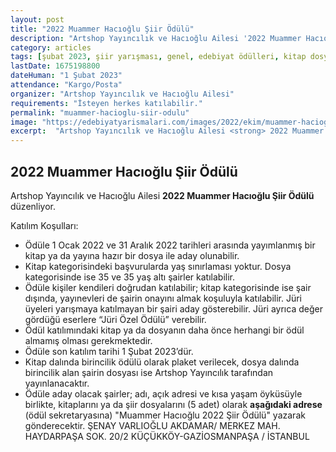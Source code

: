 ```yaml
---
layout: post
title: "2022 Muammer Hacıoğlu Şiir Ödülü"
description: "Artshop Yayıncılık ve Hacıoğlu Ailesi '2022 Muammer Hacıoğlu Şiir Ödülü' düzenliyor."
category: articles
tags: [şubat 2023, şiir yarışması, genel, edebiyat ödülleri, kitap dosyası]
lastDate: 1675198800
dateHuman: "1 Şubat 2023"
attendance: "Kargo/Posta"
organizer: "Artshop Yayıncılık ve Hacıoğlu Ailesi"
requirements: "İsteyen herkes katılabilir."
permalink: "muammer-hacioglu-siir-odulu"
image: "https://edebiyatyarismalari.com/images/2022/ekim/muammer-hacioglu-siir-odulu.jpg"
excerpt:  "Artshop Yayıncılık ve Hacıoğlu Ailesi <strong> 2022 Muammer Hacıoğlu Şiir Ödülü </strong> düzenliyor."
---
```


## 2022 Muammer Hacıoğlu Şiir Ödülü
Artshop Yayıncılık ve Hacıoğlu Ailesi **2022 Muammer Hacıoğlu Şiir Ödülü** düzenliyor.  

Katılım Koşulları:
- Ödüle 1 Ocak 2022 ve 31 Aralık 2022 tarihleri arasında yayımlanmış bir kitap ya da yayına hazır bir dosya ile aday olunabilir. 
- Kitap kategorisindeki başvurularda yaş sınırlaması yoktur. Dosya kategorisinde ise 35 ve 35 yaş altı şairler katılabilir.
- Ödüle kişiler kendileri doğrudan katılabilir; kitap kategorisinde ise şair dışında, yayınevleri de şairin onayını almak koşuluyla katılabilir. Jüri üyeleri yarışmaya katılmayan bir şairi aday gösterebilir. Jüri ayrıca değer gördüğü eserlere “Jüri Özel Ödülü” verebilir.
- Ödül katılımındaki kitap ya da dosyanın daha önce herhangi bir ödül almamış olması gerekmektedir.
- Ödüle son katılım tarihi 1 Şubat 2023’dür.
- Kitap dalında birincilik ödülü olarak plaket verilecek, dosya dalında birincilik alan şairin dosyası ise Artshop Yayıncılık tarafından yayınlanacaktır.
- Ödüle aday olacak şairler; adı, açık adresi ve kısa yaşam öyküsüyle birlikte, kitaplarını ya da şiir dosyalarını (5 adet) olarak **aşağıdaki adrese** (ödül sekretaryasına) "Muammer Hacıoğlu 2022 Şiir Ödülü" yazarak gönderecektir.
ŞENAY VARLIOĞLU AKDAMAR/ MERKEZ MAH. HAYDARPAŞA SOK. 20/2 KÜÇÜKKÖY-GAZİOSMANPAŞA / İSTANBUL
